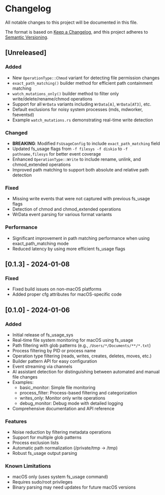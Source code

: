 # Changelog

All notable changes to this project will be documented in this file.

The format is based on [Keep a Changelog](https://keepachangelog.com/en/1.0.0/),
and this project adheres to [Semantic Versioning](https://semver.org/spec/v2.0.0.html).

## [Unreleased]

### Added
- New `OperationType::Chmod` variant for detecting file permission changes
- `exact_path_matching()` builder method for efficient path containment matching
- `watch_mutations_only()` builder method to filter only write/delete/rename/chmod operations
- Support for all `WrData` variants including `WrData[A]`, `WrData[AT3]`, etc.
- Default exclusions for noisy system processes (mds, mdworker, fseventsd)
- Example `watch_mutations.rs` demonstrating real-time write detection

### Changed
- **BREAKING**: Modified `FsUsageConfig` to include `exact_path_matching` field
- Updated fs_usage flags from `-f filesys -f diskio` to `-f pathname,filesys` for better event coverage
- Enhanced `OperationType::Write` to include rename, unlink, and chmod_extended operations
- Improved path matching to support both absolute and relative path detection

### Fixed
- Missing write events that were not captured with previous fs_usage flags
- Detection of chmod and chmod_extended operations
- WrData event parsing for various format variants

### Performance
- Significant improvement in path matching performance when using exact_path_matching mode
- Reduced latency by using more efficient fs_usage flags

## [0.1.3] - 2024-01-08

### Fixed
- Fixed build issues on non-macOS platforms
- Added proper cfg attributes for macOS-specific code

## [0.1.0] - 2024-01-06

### Added
- Initial release of fs_usage_sys
- Real-time file system monitoring for macOS using fs_usage
- Path filtering with glob patterns (e.g., `/Users/*/Documents/**/*.txt`)
- Process filtering by PID or process name
- Operation type filtering (reads, writes, creates, deletes, moves, etc.)
- Builder pattern API for easy configuration
- Event streaming via channels
- AI assistant detection for distinguishing between automated and manual file changes
- Examples:
  - basic_monitor: Simple file monitoring
  - process_filter: Process-based filtering and categorization
  - writes_only: Monitor only write operations
  - debug_monitor: Debug mode with detailed logging
- Comprehensive documentation and API reference

### Features
- Noise reduction by filtering metadata operations
- Support for multiple glob patterns
- Process exclusion lists
- Automatic path normalization (/private/tmp → /tmp)
- Robust fs_usage output parsing

### Known Limitations
- macOS only (uses system fs_usage command)
- Requires sudo/root privileges
- Binary parsing may need updates for future macOS versions
